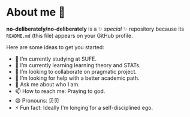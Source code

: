 # About me 👋


**no-deliberately/no-deliberately** is a ✨ _special_ ✨ repository because its `README.md` (this file) appears on your GitHub profile.

Here are some ideas to get you started:

- 🔭 I’m currently studying at SUFE.
- 🌱 I’m currently learning learning theory and STATs.
- 👯 I’m looking to collaborate on pragmatic project.
- 🤔 I’m looking for help with a better academic path.
- 💬 Ask me about who I am.
- 📫 How to reach me: Praying to god.
- 😄 Pronouns: 贝贝
- ⚡ Fun fact: Ideally I'm longing for a self-disciplined ego.

